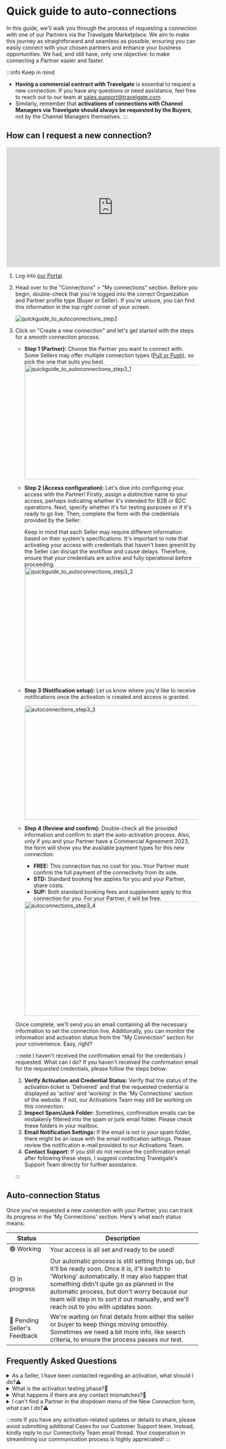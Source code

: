 ﻿---
sidebar_position: 3
---

# Quick guide to auto-connections

In this guide, we'll walk you through the process of requesting a connection with one of our Partners via the Travelgate Marketplace. We aim to make this journey as straightforward and seamless as possible, ensuring you can easily connect with your chosen partners and enhance your business opportunities. We had, and still have, only one objective: to make connecting a Partner easier and faster. 

:::info Keep in mind
- **Having a commercial contract with Travelgate** is essential to request a new connection. If you have any questions or need assistance, feel free to reach out to our team at sales.support@travelgate.com.  
- Similarly, remember that **activations of connections with Channel Managers via Travelgate should always be requested by the Buyers**, not by the Channel Managers themselves.
:::

## **How can I request a new connection?**

<iframe width="560" height="315" src="https://www.youtube.com/embed/yb8FeFRsQ1A?si=P0QkdwBiOQIxgwuo" title="YouTube video player" frameborder="0" allow="accelerometer; autoplay; clipboard-write; encrypted-media; gyroscope; picture-in-picture; web-share" referrerpolicy="strict-origin-when-cross-origin" allowfullscreen></iframe>

1. Log into [our Portal](https://www.travelgate.com/).

2. Head over to the "Connections" > "My connections" section. Before you begin, double-check that you're logged into the correct Organization and Partner profile type (Buyer or Seller). If you're unsure, you can find this information in the top right corner of your screen.

    ![quickguide_to_autoconnections_step2](https://storage.travelgate.com/kbase/autoconnections_step2.png)

3. Click on "Create a new connection" and let's get started with the steps for a smooth connection process.
    * **Step 1 (Partner):** Choose the Partner you want to connect with. Some Sellers may offer multiple connection types ([Pull or Push](/kb/getting-started-with-travelgate/about-our-connectivity/what-is-the-difference-between-pull-and-push-sellers)), so pick the one that suits you best.  
        <img src="https://storage.travelgate.com/kbase/autoconnections_step3_1.png" alt="quickguide_to_autoconnections_step3_1" width="500" height="300"/>

    * **Step 2 (Access configuration):** Let's dive into configuring your access with the Partner! Firstly, assign a distinctive name to your access, perhaps indicating whether it's intended for B2B or B2C operations. Next, specify whether it's for testing purposes or if it's ready to go live. Then, complete the form with the credentials provided by the Seller.  

        Keep in mind that each Seller may require different information based on their system's specifications. It's important to note that activating your access with credentials that haven't been greenlit by the Seller can disrupt the workflow and cause delays. Therefore, ensure that your credentials are active and fully operational before proceeding.
        <img src="https://storage.travelgate.com/kbase/autoconnections_step3_2.png" alt="quickguide_to_autoconnections_step3_2" width="500" height="300"/>

    * **Step 3 (Notification setup):** Let us know where you'd like to receive notifications once the activation is created and access is granted.

        <img src="https://storage.travelgate.com/kbase/autoconnections_step3_3.png" alt="autoconnections_step3_3" width="500" height="300"/>

    * **Step 4 (Review and confirm):** Double-check all the provided information and confirm to start the auto-activation process. Also, only if you and your Partner have a Commercial Agreement 2023, the form will show you the available payment types for this new connection:
        * **FREE:** This connection has no cost for you. Your Partner must confirm the full payment of the connectivity from its side.
        * **STD:** Standard booking fee applies for you and your Partner, share costs.
        * **SUP:** Both standard booking fees and supplement apply to this connection for you. For your Partner, it will be free.  
        
        <img src="https://storage.travelgate.com/kbase/autoconnections_step3_4.png" alt="autoconnections_step3_4" width="500" height="300"/>

    Once complete, we'll send you an email containing all the necessary information to set the connection live. Additionally, you can monitor the information and activation status from the "My Connection" section for your convenience. Easy, right?

    :::note I haven't received the confirmation email for the credentials I requested. What can I do?
    If you haven't received the confirmation email for the requested credentials, please follow the steps below:
    1. **Verify Activation and Credential Status:** Verify that the status of the activation ticket is 'Delivered' and that the requested credential is displayed as 'active' and 'working' in the 'My Connections' section of the website.  If not, our Activations Team may still be working on this connection.
    2. **Inspect Spam/Junk Folder:** Sometimes, confirmation emails can be mistakenly filtered into the spam or junk email folder. Please check these folders in your mailbox.
    3. **Email Notification Settings:** If the email is not in your spam folder, there might be an issue with the email notification settings. Please review the notification e-mail provided to our Activations Team.
    4. **Contact Support:** If you still do not receive the confirmation email after following these steps, I suggest contacting Travelgate's Support Team directly for further assistance.

    :::


## Auto-connection Status

Once you've requested a new connection with your Partner, you can track its progress in the 'My Connections' section. Here's what each status means:

| Status                    | Description        |
|---------------------------|--------------------|
| 🟢 Working                 | Your access is all set and ready to be used! |
| 🟡 In progress             | Our automatic process is still setting things up, but it'll be ready soon. Once it is, it'll switch to 'Working' automatically. It may also happen that something didn't quite go as planned in the automatic process, but don't worry because our team will step in to sort it out manually, and we'll reach out to you with updates soon. |
| 🔵 Pending Seller's Feedback | We're waiting on final details from either the seller or buyer to keep things moving smoothly. Sometimes we need a bit more info, like search criteria, to ensure the process passes our test. |


## Frequently Asked Questions

<details>
    <summary>As a Seller, I have been contacted regarding an activation, what should I do?⚠️</summary>
    <div>
        <div>Sellers will receive an email requesting their collaboration to resolve any issues preventing a connection from being completed automatically. The email provides a link where they can fix the problem by modifying the access configuration provided by the Buyer.</div>
    </div>
</details>

<details>
    <summary>What is the activation testing phase?🚀</summary>
    <div>
        <div>When activating a connection, whether automatically or manually, a testing phase is necessary to ensure the new credentials function properly. This involves going through a Booking Flow (using the Search and Quote queries) and downloading Static Content information such as hotels and destinations. Once everything checks out, the connection will be set to "Working" and you'll be notified.</div>
    </div>
</details>

<details>
    <summary>What happens if there are any contact mismatches?🔎</summary>
    <div>
        <div>If there are contact mismatches between the information provided in the Connection Form and our database, we may need the Partner to share the connection details with you.</div>
    </div>
</details>

<details>
    <summary>I can't find a Partner in the dropdown menu of the New Connection form, what can I do?⚠️</summary>
    <div>
        <div>If you cannot find a specific Partner (either Buyer or Seller) in the dropdown menu for a new connection, it may be because they are either not available or inactive on our Platform. We recommend contacting them directly for more details.</div>
    </div>
</details>


:::note
If you have any activation-related updates or details to share, please avoid submitting additional Cases for our Customer Support team. Instead, kindly reply to our Connectivity Team email thread. Your cooperation in streamlining our communication process is highly appreciated!
:::